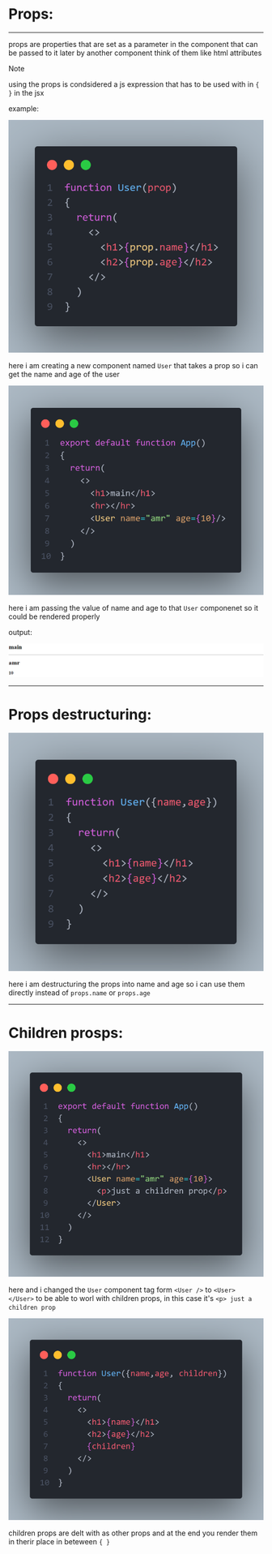 # Props:

---

props are properties that are set as a parameter in the component that can be passed to it later by another component think of them like html attributes

> [!NOTE]
> using the props is condsidered a js expression that has to be used with in ``{ }`` in the jsx


example:

![Example](Imgs/PROPSEXAMPLE0.5.png)

here i am creating a new component named ``User`` that takes a prop so i can get the name and age of the user

![Example2](Imgs/PROPSEXAMPLE01.png)

here i am passing the value of name and age to that ``User`` componenet so it could be rendered properly

output:

![OutPut](Imgs/PROPSOUTPUT01.png)

---

# Props destructuring:

![Example2](Imgs/PROPSEXAMPLE02.png)

here i am destructuring the props into name and age so i can use them directly instead of ``props.name`` or ``props.age``

---

# Children prosps:

![Example](Imgs/PROPSEXAMPLE03-1.png)

here and i changed the ``User`` component tag form
``<User />`` to ``<User> </User>`` to be able to worl with children props, in this case it's ``<p> just a children prop``

![Example](Imgs/PROPSEXAMPLE03.png)

children props are delt with as other props and at the end you render them in therir place in beteween ``{ } ``